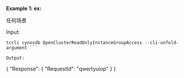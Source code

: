 **Example 1: ex:**

任何场景

Input: 

```
tccli cynosdb OpenClusterReadOnlyInstanceGroupAccess --cli-unfold-argument ```

Output: 
```
{
    "Response": {
        "RequestId": "qwertyuiop"
    }
}
```

